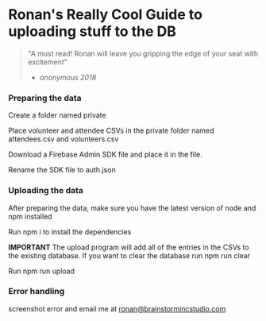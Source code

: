 # Ronan's Really Cool Guide to uploading stuff to the DB

> "A must read! Ronan will leave you gripping the edge of your seat with excitement"
> - *anonymous 2018*


### Preparing the data
Create a folder named private

Place volunteer and attendee CSVs in the private folder named attendees.csv and volunteers.csv

Download a Firebase Admin SDK file and place it in the file. 

Rename the SDK file to auth.json

### Uploading the data
After preparing the data, make sure you have the latest version of node and npm installed

Run npm i to install the dependencies

**IMPORTANT** The upload program will add all of the entries in the CSVs to the existing database. If you want to clear the database run npm run clear

Run npm run upload

### Error handling
screenshot error and email me at [ronan@brainstormincstudio.com](mailto:ronan@brainstormincstudio.com)


 